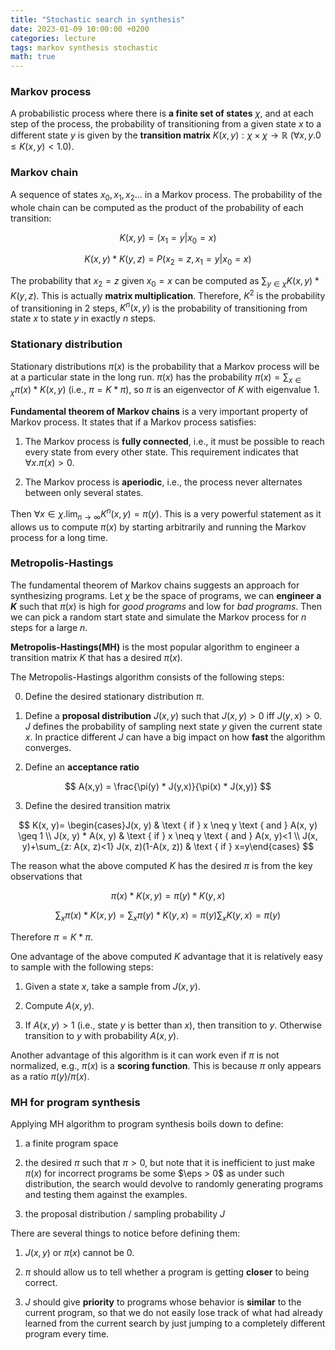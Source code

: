 ```yaml
---
title: "Stochastic search in synthesis"
date: 2023-01-09 10:00:00 +0200
categories: lecture 
tags: markov synthesis stochastic
math: true
---
```


### Markov process

A probabilistic process where there is **a finite set of states** $\chi$, and at each step of the process, the probability of transitioning from a given state $x$ to a different state $y$ is given by the **transition matrix** $K(x,y): \chi \times \chi \to \mathbb{R}$ ($\forall x,y. 0 \leq K(x,y) < 1.0$).

### Markov chain

A sequence of states $x_0, x_1, x_2$... in a Markov process.
The probability of the whole chain can be computed as the product of the probability of each transition:

$$
K(x,y) = (x_1=y|x_0 = x)
$$

$$
K(x,y) * K(y,z) = P(x_2=z, x_1=y|x_0 = x)
$$

The probability that $x_2=z$ given $x_0=x$ can be computed as $\sum_{y \in \chi} K(x,y) * K(y, z)$.
This is actually **matrix multiplication**.
Therefore, $K^2$ is the probability of transitioning in 2 steps, $K^n(x,y)$ is the probability of transitioning from state $x$ to state $y$ in exactly $n$ steps.

### Stationary distribution

Stationary distributions $\pi(x)$ is the probability that a Markov process will be at a particular state in the long run.
$\pi(x)$ has the probability $\pi(x) = \sum_{x \in \chi} \pi(x) * K(x,y)$ (i.e., $\pi = K * \pi$), so $\pi$ is an eigenvector of $K$ with eigenvalue 1.

**Fundamental theorem of Markov chains** is a very important property of Markov process.
It states that if a Markov process satisfies:

1. The Markov process is **fully connected**, i.e., it must be possible to reach every state from every other state.
This requirement indicates that $\forall x. \pi(x) > 0$.

2. The Markov process is **aperiodic**, i.e., the process never alternates between only several states.

Then $\forall x \in \chi. \lim_{n \to \infty} K^n(x,y) = \pi(y)$.
This is a very powerful statement as it allows us to compute $\pi(x)$ by starting arbitrarily and running the Markov process for a long time.

### Metropolis-Hastings

The fundamental theorem of Markov chains suggests an approach for synthesizing programs.
Let $\chi$ be the space of programs, we can **engineer a $K$** such that $\pi(x)$ is high for *good programs* and low for *bad programs*.
Then we can pick a random start state and simulate the Markov process for $n$ steps for a large $n$.

**Metropolis-Hastings(MH)** is the most popular algorithm to engineer a transition matrix $K$ that has a desired $\pi(x)$.

The Metropolis-Hastings algorithm consists of the following steps:

0. Define the desired stationary distribution $\pi$.

1. Define a **proposal distribution** $J(x, y)$ such that $J(x,y) > 0$ iff $J(y,x) >0$.
$J$ defines the probability of sampling next state $y$ given the current state $x$.
In practice different $J$ can have a big impact on how **fast** the algorithm converges.

2. Define an **acceptance ratio**

$$
A(x,y) = \frac{\pi(y) * J(y,x)}{\pi(x) * J(x,y)}
$$

3. Define the desired transition matrix 

$$
K(x, y)= \begin{cases}J(x, y) & \text { if } x \neq y \text { and } A(x, y) \geq 1 \\ J(x, y) * A(x, y) & \text { if } x \neq y \text { and } A(x, y)<1 \\ J(x, y)+\sum_{z: A(x, z)<1} J(x, z)(1-A(x, z)) & \text { if } x=y\end{cases}
$$

The reason what the above computed $K$ has the desired $\pi$ is from the key observations that 

$$
\pi(x) * K(x, y) = \pi(y) * K(y, x)
$$

$$
\sum_x \pi(x) * K(x, y)=\sum_x \pi(y) * K(y, x)=\pi(y) \sum_x K(y, x)=\pi(y) 
$$

Therefore $\pi = K * \pi$.

One advantage of the above computed $K$ advantage that it is relatively easy to sample with the following steps:

1. Given a state $x$, take a sample from $J(x,y)$.

2. Compute $A(x,y)$.

3. If $A(x,y) > 1$ (i.e., state $y$ is better than $x$), then transition to $y$. 
Otherwise transition to $y$ with probability $A(x,y)$.

Another advantage of this algorithm is it can work even if $\pi$ is not normalized, e.g., $\pi(x)$ is a **scoring function**.
This is because $\pi$ only appears as a ratio $\pi(y)/\pi(x)$.


### MH for program synthesis

Applying MH algorithm to program synthesis boils down to define:

1. a finite program space

2. the desired $\pi$ such that $\pi > 0$, but note that it is inefficient to just make $\pi(x)$ for incorrect programs be some $\eps > 0$ as under such distribution, the search would devolve to randomly generating programs and testing them against the examples.  

3. the proposal distribution / sampling probability $J$

There are several things to notice before defining them:

1. $J(x,y)$ or $\pi(x)$ cannot be 0.

2. $\pi$ should allow us to tell whether a program is getting **closer** to being correct.

3. $J$ should give **priority** to programs whose behavior is **similar** to the current program, so that we do not easily lose track of what had already learned from the current search by just jumping to a completely different program every time.
